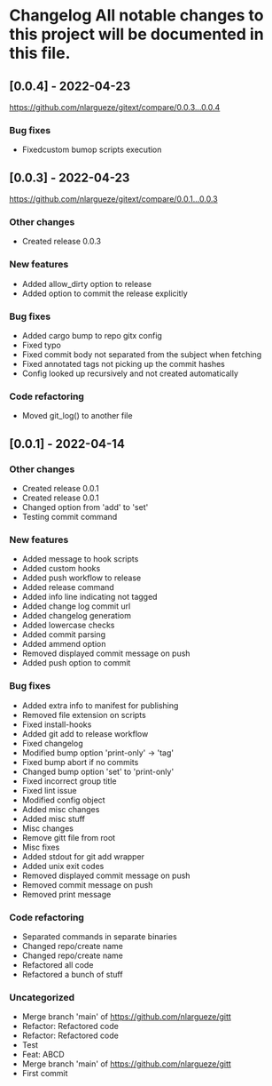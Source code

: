 # Changelog All notable changes to this project will be documented in this file.

## [0.0.4] - 2022-04-23

https://github.com/nlargueze/gitext/compare/0.0.3...0.0.4

### Bug fixes

- Fixedcustom bumop scripts execution

## [0.0.3] - 2022-04-23

https://github.com/nlargueze/gitext/compare/0.0.1...0.0.3

### Other changes

- Created release 0.0.3

### New features

- Added allow_dirty option to release
- Added option to commit the release explicitly

### Bug fixes

- Added cargo bump to repo gitx config
- Fixed typo
- Fixed commit body not separated from the subject when fetching
- Fixed annotated tags not picking up the commit hashes
- Config looked up recursively and not created automatically

### Code refactoring

- Moved git_log() to another file

## [0.0.1] - 2022-04-14

### Other changes

- Created release 0.0.1
- Created release 0.0.1
- Changed option from &#x27;add&#x27; to &#x27;set&#x27;
- Testing commit command

### New features

- Added message to hook scripts
- Added custom hooks
- Added push workflow to release
- Added release command
- Added info line indicating not tagged
- Added change log commit url
- Added changelog generatiom
- Added lowercase checks
- Added commit parsing
- Added ammend option
- Removed displayed commit message on push
- Added push option to commit

### Bug fixes

- Added extra info to manifest for publishing
- Removed file extension on scripts
- Fixed install-hooks
- Added git add to release workflow
- Fixed changelog
- Modified bump option &#x27;print-only&#x27; -&gt; &#x27;tag&#x27;
- Fixed bump abort if no commits
- Changed bump option &#x27;set&#x27; to &#x27;print-only&#x27;
- Fixed incorrect group title
- Fixed lint issue
- Modified config object
- Added misc changes
- Added misc stuff
- Misc changes
- Remove gitt file from root
- Misc fixes
- Added stdout for git add wrapper
- Added unix exit codes
- Removed displayed commit message on push
- Removed commit message on push
- Removed print message

### Code refactoring

- Separated commands in separate binaries
- Changed repo/create name
- Changed repo/create name
- Refactored all code
- Refactored a bunch of stuff

### Uncategorized

- Merge branch &#x27;main&#x27; of https://github.com/nlargueze/gitt
- Refactor: Refactored code
- Refactor: Refactored code
- Test
- Feat: ABCD
- Merge branch &#x27;main&#x27; of https://github.com/nlargueze/gitt
- First commit

